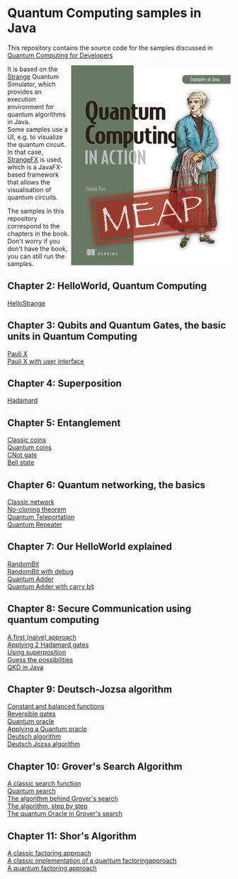 # Quantum Computing samples in Java

This repository contains the source code for the samples discussed in
<a href="https://www.manning.com/books/quantum-computing-for-java-developers?a_aid=quantu
mjava&a_bid=e5166ab9">Quantum Computing for Developers</a>

<a href="https://www.manning.com/books/quantum-computing-for-java-developers?a_aid=quantumjava&a_bid=e5166ab9"><img align="right" src="/resources/qc.png" alt="Quantum Computing for Developers"/></a>

It is based on the <a href="https://github.com/redfx-quantum/strange">Strange</a> Quantum Simulator, which provides an execution environment for
quantum algorithms in Java.  
Some samples use a UI, e.g. to visualize the quantum circuit. In
that case, <a href="https://github.com/redfx-quantum/strangefx">StrangeFX</a>
is used, which is a JavaFX-based framework that allows the visualisation
of quantum circuits.

The samples in this repository correspond to the chapters in the book.
Don't worry if you don't have the book, you can still run the
samples.

## Chapter 2: HelloWorld, Quantum Computing
<a href="/ch02/hellostrange">HelloStrange</a>

## Chapter 3: Qubits and Quantum Gates, the basic units in Quantum Computing
<a href="/ch03/paulix">Pauli X</a>  
<a href="/ch03/paulixui">Pauli X with user interface</a>

## Chapter 4: Superposition
<a href="/ch04/hadamard">Hadamard</a>  

## Chapter 5: Entanglement
<a href="/ch05/classiccoin">Classic coins</a>  
<a href="/ch05/quantumcoin">Quantum coins</a>  
<a href="/ch05/cnot">CNot gate</a>  
<a href="/ch05/bellstate">Bell state</a>  

## Chapter 6: Quantum networking, the basics
<a href="/ch06/classic">Classic network</a>  
<a href="/ch06/classiccopy">No-cloning theorem</a>  
<a href="/ch06/teleport">Quantum Teleportation</a>  
<a href="/ch06/repeater">Quantum Repeater</a>  

## Chapter 7: Our HelloWorld explained
<a href="/ch07/randombit">RandomBit</a>  
<a href="/ch07/randombitdebug">RandomBit with debug</a>  
<a href="/ch07/add1">Quantum Adder</a>  
<a href="/ch07/add2">Quantum Adder with carry bit</a>  

## Chapter 8: Secure Communication using quantum computing
<a href="/ch08/naive">A first (naive) approach</a>  
<a href="/ch08/haha">Applying 2 Hadamard gates</a>  
<a href="/ch08/superposition">Using superposition</a>  
<a href="/ch08/guess">Guess the possibilities</a>  
<a href="/ch08/bb84">QKD in Java</a>  

## Chapter 9: Deutsch-Jozsa algorithm
<a href="/ch09/function">Constant and balanced functions</a>  
<a href="/ch09/reversibleX">Reversible gates</a>  
<a href="/ch09/oracle">Quantum oracle</a>  
<a href="/ch09/applyoracle">Applying a Quantum oracle</a>  
<a href="/ch09/deutsch">Deutsch algorithm</a>  
<a href="/ch09/deutschjozsa">Deutsch Jozsa algorithm</a>  

## Chapter 10: Grover's Search Algorithm
<a href="/ch10/classicsearch">A classic search function</a>  
<a href="/ch10/quantumsearch">Quantum search</a>  
<a href="/ch10/grover">The algorithm behind Grover's search</a>  
<a href="/ch10/stepbystepgrover">The algorithm, step by step</a>  
<a href="/ch10/groveroracle">The quantum Oracle in Grover's search</a>  

## Chapter 11: Shor's Algorithm
<a href="/ch11/classicfactor">A classic factoring approach</a>  
<a href="/ch11/semiclassicfactor">A classic implementation of a quantum factoringapproach</a>  
<a href="/ch11/quantumfactor">A quantum factoring approach</a>  

